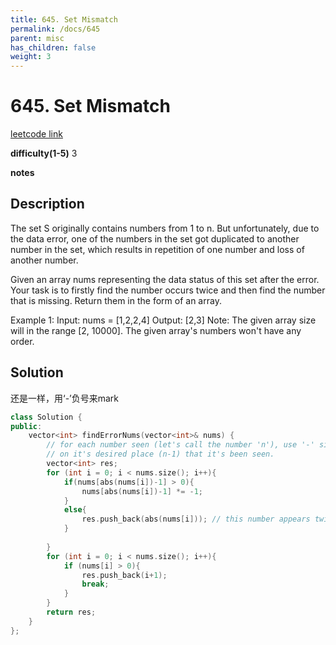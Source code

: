 ```yaml
---
title: 645. Set Mismatch
permalink: /docs/645
parent: misc
has_children: false
weight: 3
---
```

# 645. Set Mismatch
[leetcode link](https://leetcode.com/problems/set-mismatch/)

**difficulty(1-5)** 
3

**notes** 


## Description
The set S originally contains numbers from 1 to n. But unfortunately, due to the data error, one of the numbers in the set got duplicated to another number in the set, which results in repetition of one number and loss of another number.

Given an array nums representing the data status of this set after the error. Your task is to firstly find the number occurs twice and then find the number that is missing. Return them in the form of an array.

Example 1:
Input: nums = [1,2,2,4]
Output: [2,3]
Note:
The given array size will in the range [2, 10000].
The given array's numbers won't have any order.
## Solution
还是一样，用‘-’负号来mark

```c++
class Solution {
public:
    vector<int> findErrorNums(vector<int>& nums) {
        // for each number seen (let's call the number 'n'), use '-' sign to mark 
        // on it's desired place (n-1) that it's been seen.
        vector<int> res;
        for (int i = 0; i < nums.size(); i++){
            if(nums[abs(nums[i])-1] > 0){
                nums[abs(nums[i])-1] *= -1;
            }
            else{
                res.push_back(abs(nums[i])); // this number appears twice
            }
            
        }
        for (int i = 0; i < nums.size(); i++){
            if (nums[i] > 0){
                res.push_back(i+1);
                break;
            }
        }
        return res;
    }
};
``` 

<!-- 
Default label
{: .label }

Blue label
{: .label .label-blue }

Stable
{: .label .label-green }

New release
{: .label .label-purple }

Coming soon
{: .label .label-yellow }

Deprecated
{: .label .label-red } -->
